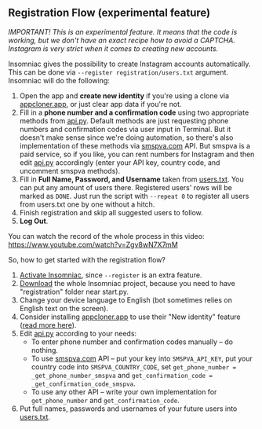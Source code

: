## Registration Flow (experimental feature)

_IMPORTANT! This is an experimental feature. It means that the code is working, but we don't have an exact recipe how to avoid a CAPTCHA. Instagram is very strict when it comes to creating new accounts._

Insomniac gives the possibility to create Instagram accounts automatically. This can be done via `--register registration/users.txt` argument. Insomniac will do the following:
1. Open the app and **create new identity** if you're using a clone via [appcloner.app](https://appcloner.app), or just clear app data if you're not.
2. Fill in a **phone number and a confirmation code** using two appropriate methods from [api.py](https://github.com/alexal1/Insomniac/blob/master/registration/api.py). Default methods are just requesting phone numbers and confirmation codes via user input in Terminal. But it doesn't make sense since we're doing automation, so there's also implementation of these methods via [smspva.com](http://smspva.com/) API. But smspva is a paid service, so if you like, you can rent numbers for Instagram and then edit [api.py](https://github.com/alexal1/Insomniac/blob/master/registration/api.py) accordingly (enter your API key, country code, and uncomment smspva methods).
3. Fill in **Full Name, Password, and Username** taken from [users.txt](https://github.com/alexal1/Insomniac/blob/master/registration/users.txt). You can put any amount of users there. Registered users' rows will be marked as `DONE`. Just run the script with `--repeat 0` to register all users from users.txt one by one without a hitch.
4. Finish registration and skip all suggested users to follow.
5. **Log Out**.

You can watch the record of the whole process in this video:
https://www.youtube.com/watch?v=Zgv8wN7X7mM

So, how to get started with the registration flow?
1. [Activate Insomniac](https://insomniac-bot.com/activate/), since `--register` is an extra feature.
2. [Download](https://github.com/alexal1/Insomniac/archive/master.zip) the whole Insomniac project, because you need to have "registration" folder near start.py.
3. Change your device language to English (bot sometimes relies on English text on the screen).
4. Consider installing [appcloner.app](https://appcloner.app) to use their "New identity" feature ([read more here](https://appcloner.blog/2020/08/29/new-identity/)).
5. Edit [api.py](https://github.com/alexal1/Insomniac/blob/master/registration/api.py) according to your needs:
   * To enter phone number and confirmation codes manually – do nothing.
   * To use [smspva.com](http://smspva.com/) API – put your key into `SMSPVA_API_KEY`, put your country code into `SMSPVA_COUNTRY_CODE`, set `get_phone_number = _get_phone_number_smspva` and `get_confirmation_code = _get_confirmation_code_smspva`.
   * To use any other API – write your own implementation for `get_phone_number` and `get_confirmation_code`.
6. Put full names, passwords and usernames of your future users into [users.txt](https://github.com/alexal1/Insomniac/blob/master/registration/users.txt).

